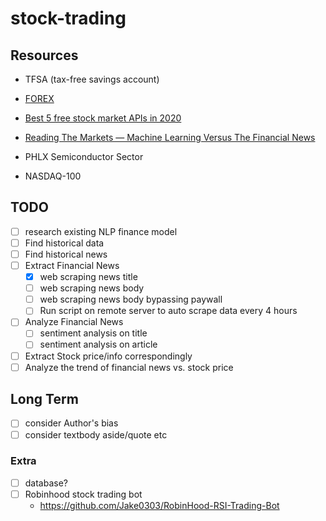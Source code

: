 # stock-trading


## Resources
- TFSA (tax-free savings account)

- [FOREX](https://www.forex.com/en-ca/)
- [Best 5 free stock market APIs in 2020](https://towardsdatascience.com/best-5-free-stock-market-apis-in-2019-ad91dddec984)
- [Reading The Markets — Machine Learning Versus The Financial News](https://towardsdatascience.com/reading-the-markets-machine-learning-versus-the-financial-news-bcd3704f37b8)

- PHLX Semiconductor Sector
- NASDAQ-100


## TODO

- [ ] research existing NLP finance model
- [ ] Find historical data
- [ ] Find historical news
- [ ] Extract Financial News
	- [x] web scraping news title
	- [ ] web scraping news body
	- [ ] web scraping news body bypassing paywall
    - [ ] Run script on remote server to auto scrape data every 4 hours
- [ ] Analyze Financial News
	- [ ] sentiment analysis on title
	- [ ] sentiment analysis on article
- [ ] Extract Stock price/info correspondingly
- [ ] Analyze the trend of financial news vs. stock price

## Long Term

- [ ] consider Author's bias
- [ ] consider textbody aside/quote etc

### Extra

- [ ] database?
- [ ] Robinhood stock trading bot
	- https://github.com/Jake0303/RobinHood-RSI-Trading-Bot

